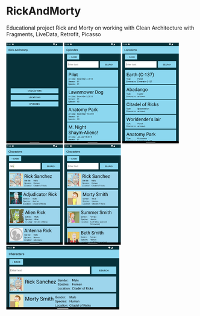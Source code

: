 # RickAndMorty
Educational project Rick and Morty on working with Clean Architecture with Fragments, LiveData, Retrofit, Picasso

<p float="left">
<img src="https://github.com/seregious/RickAndMorty/blob/master/screenshots/Screenshot_1655276269.png" width="150" />

<img src="https://github.com/seregious/RickAndMorty/blob/master/screenshots/Screenshot_1655276306.png" width="150" />
<img src="https://github.com/seregious/RickAndMorty/blob/master/screenshots/Screenshot_1655276302.png" width="150" />
<img src="https://github.com/seregious/RickAndMorty/blob/master/screenshots/Screenshot_1655276296.png" width="150" />
<img src="https://github.com/seregious/RickAndMorty/blob/master/screenshots/Screenshot_1655276277.png" width="150" />
<img src="https://github.com/seregious/RickAndMorty/blob/master/screenshots/Screenshot_1655276319.png" width="300" />
</p>
